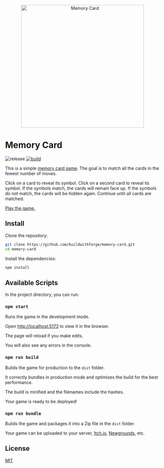 <p align="center">
  <img src="https://github.com/buildwithforge/memory-card/blob/main/public/screenshot.png" alt="Memory Card" width="400">
</p>

# Memory Card

![release](https://img.shields.io/github/v/release/buildwithforge/memory-card)
[![build](https://github.com/buildwithforge/memory-card/actions/workflows/build.yml/badge.svg)](https://github.com/buildwithforge/memory-card/actions/workflows/build.yml)

This is a simple [memory card game](https://github.com/phaserjs/create-game/tree/main/scaffolding/demo/memory-card-game). The goal is to match all the cards in the fewest number of moves.

Click on a card to reveal its symbol. Click on a second card to reveal its symbol. If the symbols match, the cards will remain face up. If the symbols do not match, the cards will be hidden again. Continue until all cards are matched.

[Play the game.](https://buildwithforge.github.io/memory-card/)

## Install

Clone the repository:

```sh
git clone https://github.com/buildwithforge/memory-card.git
cd memory-card
```

Install the dependencies:

```sh
npm install
```

## Available Scripts

In the project directory, you can run:

### `npm start`

Runs the game in the development mode.

Open [http://localhost:5173](http://localhost:5173) to view it in the browser.

The page will reload if you make edits.

You will also see any errors in the console.

### `npm run build`

Builds the game for production to the `dist` folder.

It correctly bundles in production mode and optimizes the build for the best performance.

The build is minified and the filenames include the hashes.

Your game is ready to be deployed!

### `npm run bundle`

Builds the game and packages it into a Zip file in the `dist` folder.

Your game can be uploaded to your server, [Itch.io](https://itch.io/), [Newgrounds](https://www.newgrounds.com/), etc.

## License

[MIT](LICENSE)
